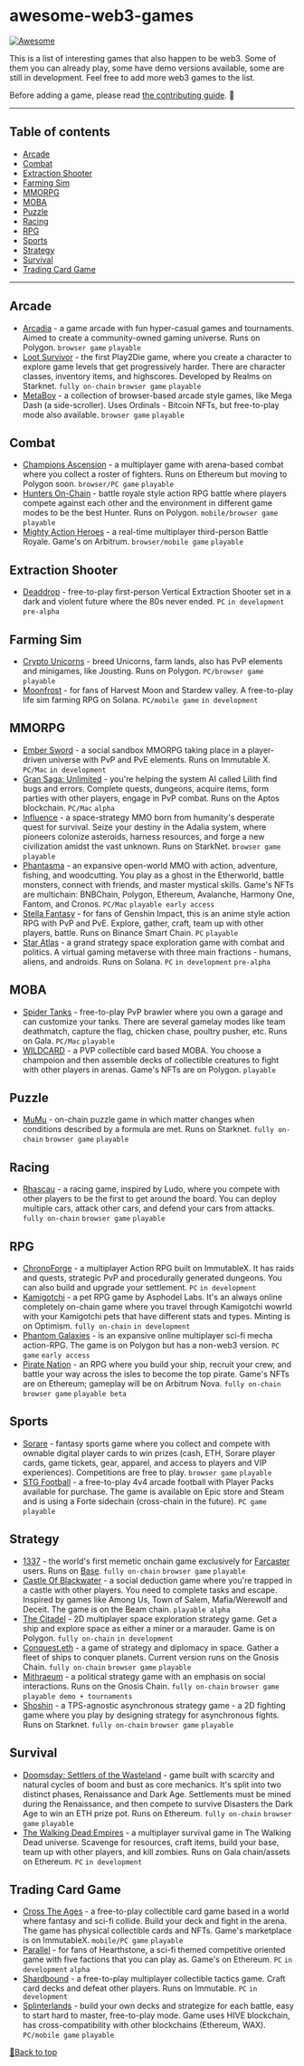# awesome-web3-games
[![Awesome](https://awesome.re/badge-flat2.svg)](https://awesome.re)

This is a list of interesting games that also happen to be web3. Some of them you can already play, some have demo versions available, some are still in development. Feel free to add more web3 games to the list. 

Before adding a game, please read [the contributing guide](https://github.com/moonstream-to/awesome-web3-games/blob/fdd3b8fa35bac87602eb920d7e55bb8f3b061b2e/contributing.md#contribution-guidelines).	:purple_heart:

--------------------
## Table of contents

- [Arcade](#arcade)
- [Combat](#combat)
- [Extraction Shooter](#extraction-shooter)
- [Farming Sim](#farming-sim)
- [MMORPG](#mmorpg)
- [MOBA](#moba)
- [Puzzle](#puzzle)
- [Racing](#racing)
- [RPG](#rpg)
- [Sports](#sports)
- [Strategy](#strategy)
- [Survival](#survival)
- [Trading Card Game](#trading-card-game)

--------------------

## Arcade
- [Arcadia](https://arcadia.fun/) - a game arcade with fun hyper-casual games and tournaments. Aimed to create a community-owned gaming universe. Runs on Polygon. `browser game` `playable`
- [Loot Survivor](https://survivor.realms.world/) - the first Play2Die game, where you create a character to explore game levels that get progressively harder. There are character classes, inventory items, and highscores. Developed by Realms on Starknet. `fully on-chain` `browser game` `playable`
- [MetaBoy](https://metaboy.run/) - a collection of browser-based arcade style games, like Mega Dash (a side-scroller). Uses Ordinals - Bitcoin NFTs, but free-to-play mode also available. `browser game` `playable`

 ## Combat
 - [Champions Ascension](https://champions.io/) - a multiplayer game with arena-based combat where you collect a roster of fighters. Runs on Ethereum but moving to Polygon soon. `browser/PC game` `playable`
 - [Hunters On-Chain](https://www.boomland.io/) - battle royale style action RPG battle where players compete against each other and the environment in different game modes to be the best Hunter. Runs on Polygon. `mobile/browser game` `playable`
 - [Mighty Action Heroes](https://mightybeargames.com/portfolio-item/mighty-action-heroes/) - a real-time multiplayer third-person Battle Royale. Game's on Arbitrum. `browser/mobile game` `playable`

## Extraction Shooter
  - [Deaddrop](https://midnightsociety.com/deadrop) - free-to-play first-person Vertical Extraction Shooter set in a dark and violent future where the 80s never ended. `PC` `in development` `pre-alpha`

## Farming Sim
- [Crypto Unicorns](https://www.cryptounicorns.fun/) - breed Unicorns, farm lands, also has PvP elements and minigames, like Jousting. Runs on Polygon. `PC/browser game` `playable`
- [Moonfrost](https://moonfrost.io/) - for fans of Harvest Moon and Stardew valley. A free-to-play life sim farming RPG on Solana. `PC/mobile game` `in development`

## MMORPG
  - [Ember Sword](https://embersword.com/) - a social sandbox MMORPG taking place in a player-driven universe with PvP and PvE elements. Runs on Immutable X. `PC/Mac` `in development`
  - [Gran Saga: Unlimited](https://gsu.metapixel.io/) - you're helping the system AI called Lilith find bugs and errors. Complete quests, dungeons, acquire items, form parties with other players, engage in PvP combat. Runs on the Aptos blockchain. `PC/Mac` `alpha`
  - [Influence](https://www.influenceth.io/) - a space-strategy MMO born from humanity's desperate quest for survival. Seize your destiny in the Adalia system, where pioneers colonize asteroids, harness resources, and forge a new civilization amidst the vast unknown. Runs on StarkNet. `browser game` `playable`
  - [Phantasma](https://www.phantasma.online/) - an expansive open-world MMO with action, adventure, fishing, and woodcutting. You play as a ghost in the Etherworld, battle monsters, connect with friends, and master mystical skills. Game's NFTs are multichain: BNBChain, Polygon, Ethereum, Avalanche, Harmony One, Fantom, and Cronos. `PC/Mac` `playable early access`
- [Stella Fantasy](https://www.stellafantasy.io/) - for fans of Genshin Impact, this is an anime style action RPG with PvP and PvE. Explore, gather, craft, team up with other players, battle. Runs on Binance Smart Chain. `PC` `playable`
- [Star Atlas](https://staratlas.com/) - a grand strategy space exploration game with combat and politics. A virtual gaming metaverse with three main fractions - humans, aliens, and androids. Runs on Solana. `PC` `in development` `pre-alpha`

## MOBA
  - [Spider Tanks](https://www.spidertanks.game/) - free-to-play PvP brawler where you own a garage and can customize your tanks. There are several gamelay modes like team deathmatch, capture the flag, chicken chase, poultry pusher, etc. Runs on Gala. `PC/Mac` `playable`
- [WILDCARD](https://www.wildcardgame.com/) - a PVP collectible card based MOBA. You choose a champoion and then assemble decks of collectible creatures to fight with other players in arenas. Game's NFTs are on Polygon. `playable`

## Puzzle
- [MuMu](https://mu-mu-s1.netlify.app/) - on-chain puzzle game in which matter changes when conditions described by a formula are met. Runs on Starknet. `fully on-chain` `browser game` `playable`

## Racing
- [Rhascau](https://www.mintersworld.com/rhascau) - a racing game, inspired by Ludo, where you compete with other players to be the first to get around the board. You can deploy multiple cars, attack other cars, and defend your cars from attacks. `fully on-chain` `browser game` `playable`

## RPG
- [ChronoForge](https://chronoforge.gg/) - a multiplayer Action RPG built on ImmutableX. It has raids and quests, strategic PvP and procedurally generated dungeons. You can also build and upgrade your settlement. `PC` `in development`
- [Kamigotchi](https://twitter.com/kamigotchiworld) - a pet RPG game by Asphodel Labs. It's an always online completely on-chain game where you travel through Kamigotchi wowrld with your Kamigotchi pets that have different stats and types. Minting is on Optimism. `fully on-chain` `in development`
- [Phantom Galaxies](https://phantomgalaxies.com/) - is an expansive online multiplayer sci-fi mecha action-RPG. The game is on Polygon but has a non-web3 version. `PC game` `early access`
- [Pirate Nation](https://piratenation.game/) - an RPG where you build your ship, recruit your crew, and battle your way across the isles to become the top pirate. Game's NFTs are on Ethereum; gameplay will be on Arbitrum Nova. `fully on-chain` `browser game` `playable beta`

## Sports
- [Sorare](https://sorare.com/) - fantasy sports game where you collect and compete with ownable digital player cards to win prizes (cash, ETH, Sorare player cards, game tickets, gear, apparel, and access to players and VIP experiences). Competitions are free to play. `browser game` `playable`
- [STG Football](https://stgfootball.com/) - a free-to-play 4v4 arcade football with Player Packs available for purchase. The game is available on Epic store and Steam and is using a Forte sidechain (cross-chain in the future).  `PC game` `playable`

## Strategy
- [1337](https://f1337.vercel.app/) - the world's first memetic onchain game exclusively for [Farcaster](https://www.farcaster.xyz/) users. Runs on [Base](https://t.co/6pgVoBTD5h). `fully on-chain` `browser game` `playable`
- [Castle Of Blackwater](https://www.castleofblackwater.com/) - a social deduction game where you're trapped in a castle with other players. You need to complete tasks and escape. Inspired by games like Among Us, Town of Salem, Mafia/Werewolf and Deceit. The game is on the Beam chain.  `playable alpha`
- [The Citadel](https://library.citadel.game/) - 2D multiplayer space exploration strategy game. Get a ship and explore space as either a miner or a marauder. Game is on Polygon. `fully on-chain` `in development`
- [Conquest.eth](https://conquest.game/) - a game of strategy and diplomacy in space. Gather a fleet of ships to conquer planets. Current version runs on the Gnosis Chain. `fully on-chain` `browser game` `playable`
- [Mithraeum](https://mithraeum.io/) - a political strategy game with an emphasis on social interactions. Runs on the Gnosis Chain. `fully on-chain` `browser game` `playable demo + tournaments`
- [Shoshin](https://shoshin.gg/) - a TPS-agnostic asynchronous strategy game - a 2D fighting game where you play by designing strategy for asynchronous fights. Runs on Starknet. `fully on-chain` `browser game` `playable`

## Survival
- [Doomsday: Settlers of the Wasteland](https://doomsday.ffg.com/about) - game built with scarcity and natural cycles of boom and bust as core mechanics. It's split into two distinct phases, Renaissance and Dark Age. Settlements must be mined during the Renaissance, and then compete to survive Disasters the Dark Age to win an ETH prize pot. Runs on Ethereum. `fully on-chain` `browser game` `playable`
- [The Walking Dead:Empires](https://twdempires.game/) - a multiplayer survival game in The Walking Dead universe. Scavenge for resources, craft items, build your base, team up with other players, and kill zombies. Runs on Gala chain/assets on Ethereum. `PC` `in development`

## Trading Card Game
  - [Cross The Ages](https://www.crosstheages.com/) - a free-to-play collectible card game based in a world where fantasy and sci-fi collide. Build your deck and fight in the arena. The game has physical collectible cards and NFTs. Game's marketplace is on ImmutableX. `mobile/PC game` `playable`
  - [Parallel](https://parallel.life/) - for fans of Hearthstone, a sci-fi themed competitive oriented game with five factions that you can play as. Game's on Ethereum. `PC` `in development` `alpha`
  - [Shardbound](https://www.shardbound.com/) - a free-to-play multiplayer collectible tactics game. Craft card decks and defeat other players. Runs on Immutable. `PC` `in development`
  - [Splinterlands](https://splinterlands.com/) - build your own decks and strategize for each battle, easy to start hard to master, free-to-play mode. Game uses HIVE blockchain, has cross-compatibility with other blockchains (Ethereum, WAX). `PC/mobile game` `playable`


[🔺Back to top](#awesome-web3-games)
